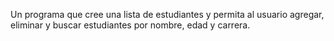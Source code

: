 Un programa que cree una lista de estudiantes y permita al usuario agregar, eliminar y buscar estudiantes por nombre, edad y carrera.